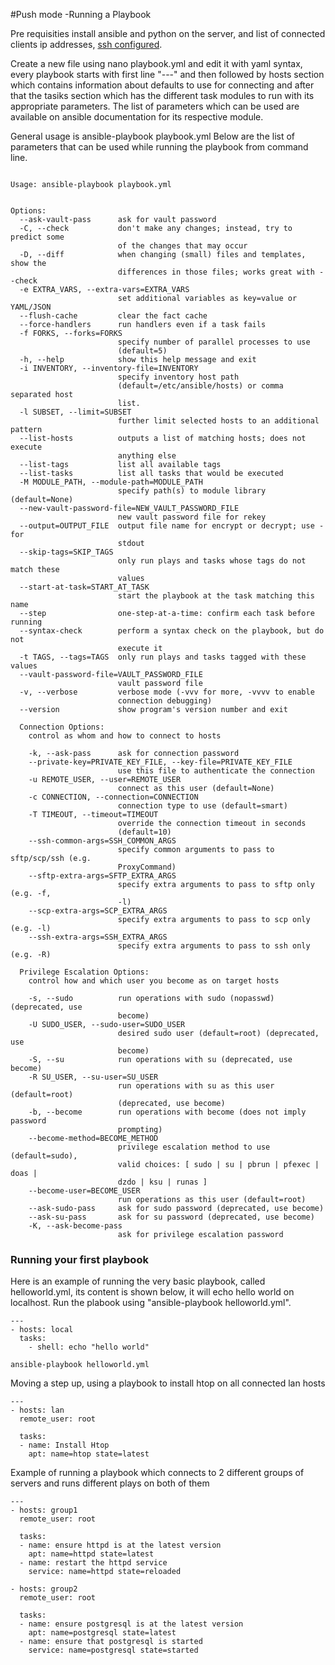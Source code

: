 #Push mode -Running a Playbook

Pre requisities install ansible and python on the server, and list of connected clients ip addresses, [ssh configured](https://github.com/team-avesta/wiki/blob/master/engineering/devops/ansible/sshkey.md).

Create a new file using nano playbook.yml and edit it with yaml syntax, every playbook starts with first line "---" and then followed by hosts section which contains information about defaults to use for connecting and after that the tasiks section which has the different task modules to run with its appropriate parameters. The list of parameters which can be used are available on ansible documentation for its respective module.

General usage is ansible-playbook playbook.yml
Below are the list of parameters that can be used while running the playbook from command line.



```

Usage: ansible-playbook playbook.yml


Options:
  --ask-vault-pass      ask for vault password
  -C, --check           don't make any changes; instead, try to predict some
                        of the changes that may occur
  -D, --diff            when changing (small) files and templates, show the
                        differences in those files; works great with --check
  -e EXTRA_VARS, --extra-vars=EXTRA_VARS
                        set additional variables as key=value or YAML/JSON
  --flush-cache         clear the fact cache
  --force-handlers      run handlers even if a task fails
  -f FORKS, --forks=FORKS
                        specify number of parallel processes to use
                        (default=5)
  -h, --help            show this help message and exit
  -i INVENTORY, --inventory-file=INVENTORY
                        specify inventory host path
                        (default=/etc/ansible/hosts) or comma separated host
                        list.
  -l SUBSET, --limit=SUBSET
                        further limit selected hosts to an additional pattern
  --list-hosts          outputs a list of matching hosts; does not execute
                        anything else
  --list-tags           list all available tags
  --list-tasks          list all tasks that would be executed
  -M MODULE_PATH, --module-path=MODULE_PATH
                        specify path(s) to module library (default=None)
  --new-vault-password-file=NEW_VAULT_PASSWORD_FILE
                        new vault password file for rekey
  --output=OUTPUT_FILE  output file name for encrypt or decrypt; use - for
                        stdout
  --skip-tags=SKIP_TAGS
                        only run plays and tasks whose tags do not match these
                        values
  --start-at-task=START_AT_TASK
                        start the playbook at the task matching this name
  --step                one-step-at-a-time: confirm each task before running
  --syntax-check        perform a syntax check on the playbook, but do not
                        execute it
  -t TAGS, --tags=TAGS  only run plays and tasks tagged with these values
  --vault-password-file=VAULT_PASSWORD_FILE
                        vault password file
  -v, --verbose         verbose mode (-vvv for more, -vvvv to enable
                        connection debugging)
  --version             show program's version number and exit

  Connection Options:
    control as whom and how to connect to hosts

    -k, --ask-pass      ask for connection password
    --private-key=PRIVATE_KEY_FILE, --key-file=PRIVATE_KEY_FILE
                        use this file to authenticate the connection
    -u REMOTE_USER, --user=REMOTE_USER
                        connect as this user (default=None)
    -c CONNECTION, --connection=CONNECTION
                        connection type to use (default=smart)
    -T TIMEOUT, --timeout=TIMEOUT
                        override the connection timeout in seconds
                        (default=10)
    --ssh-common-args=SSH_COMMON_ARGS
                        specify common arguments to pass to sftp/scp/ssh (e.g.
                        ProxyCommand)
    --sftp-extra-args=SFTP_EXTRA_ARGS
                        specify extra arguments to pass to sftp only (e.g. -f,
                        -l)
    --scp-extra-args=SCP_EXTRA_ARGS
                        specify extra arguments to pass to scp only (e.g. -l)
    --ssh-extra-args=SSH_EXTRA_ARGS
                        specify extra arguments to pass to ssh only (e.g. -R)

  Privilege Escalation Options:
    control how and which user you become as on target hosts

    -s, --sudo          run operations with sudo (nopasswd) (deprecated, use
                        become)
    -U SUDO_USER, --sudo-user=SUDO_USER
                        desired sudo user (default=root) (deprecated, use
                        become)
    -S, --su            run operations with su (deprecated, use become)
    -R SU_USER, --su-user=SU_USER
                        run operations with su as this user (default=root)
                        (deprecated, use become)
    -b, --become        run operations with become (does not imply password
                        prompting)
    --become-method=BECOME_METHOD
                        privilege escalation method to use (default=sudo),
                        valid choices: [ sudo | su | pbrun | pfexec | doas |
                        dzdo | ksu | runas ]
    --become-user=BECOME_USER
                        run operations as this user (default=root)
    --ask-sudo-pass     ask for sudo password (deprecated, use become)
    --ask-su-pass       ask for su password (deprecated, use become)
    -K, --ask-become-pass
                        ask for privilege escalation password

```



### Running your first playbook

Here is an example of running the very basic playbook, called helloworld.yml, its content is shown below, it will echo hello world on localhost. Run the plabook using "ansible-playbook helloworld.yml".


```
---
- hosts: local
  tasks: 
    - shell: echo "hello world"

```
```
ansible-playbook helloworld.yml
```



Moving a step up, using a playbook to install htop on all connected lan hosts




```
---
- hosts: lan
  remote_user: root

  tasks:
  - name: Install Htop 
    apt: name=htop state=latest
```





Example of running a playbook which connects to 2 different groups of servers and runs different plays on both of them


```
---
- hosts: group1
  remote_user: root

  tasks:
  - name: ensure httpd is at the latest version
    apt: name=httpd state=latest
  - name: restart the httpd service 
    service: name=httpd state=reloaded

- hosts: group2
  remote_user: root

  tasks:
  - name: ensure postgresql is at the latest version
    apt: name=postgresql state=latest
  - name: ensure that postgresql is started
    service: name=postgresql state=started
```





